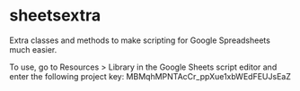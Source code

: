 # sheetsextra
Extra classes and methods to make scripting for Google Spreadsheets much easier.

To use, go to Resources > Library in the Google Sheets script editor and enter the following project key: MBMqhMPNTAcCr_ppXue1xbWEdFEUJsEaZ
